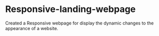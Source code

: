 # Responsive-landing-webpage
Created a Responsive webpage for display the dynamic changes to the appearance of a website.
